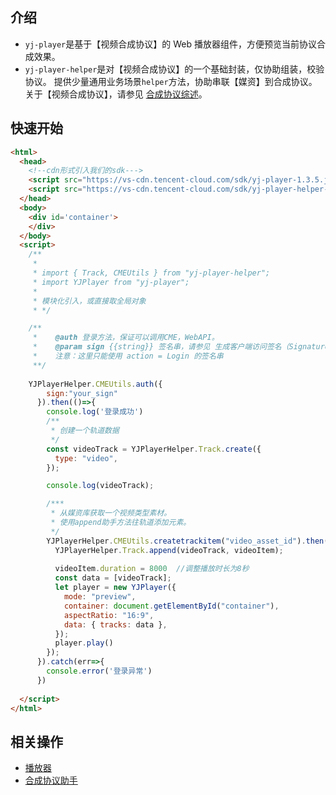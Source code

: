 ## 介绍
- `yj-player`是基于【视频合成协议】的 Web 播放器组件，方便预览当前协议合成效果。
- `yj-player-helper`是对【视频合成协议】的一个基础封装，仅协助组装，校验协议。
提供少量通用业务场景`helper`方法，协助串联【媒资】到合成协议。关于【视频合成协议】，请参见 [合成协议综述](https://cloud.tencent.com/document/product/1156/51225)。<!-- ../合成协议/综述.md -->

## 快速开始
```html
<html>
  <head>
    <!--cdn形式引入我们的sdk--->
    <script src="https://vs-cdn.tencent-cloud.com/sdk/yj-player-1.3.5.js"></script>
    <script src="https://vs-cdn.tencent-cloud.com/sdk/yj-player-helper-2.1.1.js"></script>
  </head>
  <body>
    <div id='container'>
    </div>
  </body>
  <script>
    /**
     * 
     * import { Track, CMEUtils } from "yj-player-helper";
     * import YJPlayer from "yj-player";
     * 
     * 模块化引入，或直接取全局对象
     * */

    /**
     *    @auth 登录方法，保证可以调用CME，WebAPI。
     *    @param sign {{string}} 签名串，请参见 生成客户端访问签名（Signature） https://cloud.tencent.com/document/product/1156/50898。
     *    注意：这里只能使用 action = Login 的签名串
     **/
     
    YJPlayerHelper.CMEUtils.auth({
        sign:"your_sign"
      }).then(()=>{
        console.log('登录成功')
        /**
         * 创建一个轨道数据
         */
        const videoTrack = YJPlayerHelper.Track.create({
          type: "video",
        });

        console.log(videoTrack);

        /***
         * 从媒资库获取一个视频类型素材。
         * 使用append助手方法往轨道添加元素。
         */
        YJPlayerHelper.CMEUtils.createtrackitem("video_asset_id").then((videoItem) => {
          YJPlayerHelper.Track.append(videoTrack, videoItem);
          
          videoItem.duration = 8000  //调整播放时长为8秒
          const data = [videoTrack];
          let player = new YJPlayer({
            mode: "preview",
            container: document.getElementById("container"),
            aspectRatio: "16:9",
            data: { tracks: data },
          });
          player.play()
        });
      }).catch(err=>{
        console.error('登录异常')
      })
  
  </script>
</html>
```

## 相关操作

- [播放器](https://cloud.tencent.com/document/product/1156/51222)<!-- ./播放器.md -->
- [合成协议助手](https://cloud.tencent.com/document/product/1156/51223)<!-- ./合成协议助手.md -->

<!-- 完整`demo`体验请点击👉 &nbsp;[下载demo](https://video-caster-sdk-1258344699.cos.ap-guangzhou.myqcloud.com/examples/yunjian-player-sdk-demo.zip) -->
